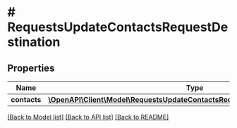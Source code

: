 # # RequestsUpdateContactsRequestDestination

## Properties

Name | Type | Description | Notes
------------ | ------------- | ------------- | -------------
**contacts** | [**\OpenAPI\Client\Model\RequestsUpdateContactsRequestDestinationContactsInner[]**](RequestsUpdateContactsRequestDestinationContactsInner.md) |  | [optional]

[[Back to Model list]](../../README.md#models) [[Back to API list]](../../README.md#endpoints) [[Back to README]](../../README.md)
